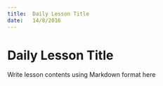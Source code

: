```yaml
---
title:  Daily Lesson Title
date:   14/8/2016
---
```


# Daily Lesson Title

Write lesson contents using Markdown format here